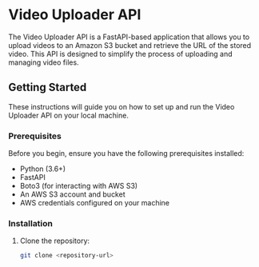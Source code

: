 # Video Uploader API

The Video Uploader API is a FastAPI-based application that allows you to upload videos to an Amazon S3 bucket and retrieve the URL of the stored video. This API is designed to simplify the process of uploading and managing video files.

## Getting Started

These instructions will guide you on how to set up and run the Video Uploader API on your local machine.

### Prerequisites

Before you begin, ensure you have the following prerequisites installed:

- Python (3.6+)
- FastAPI
- Boto3 (for interacting with AWS S3)
- An AWS S3 account and bucket
- AWS credentials configured on your machine

### Installation

1. Clone the repository:

   ```bash
   git clone <repository-url>
